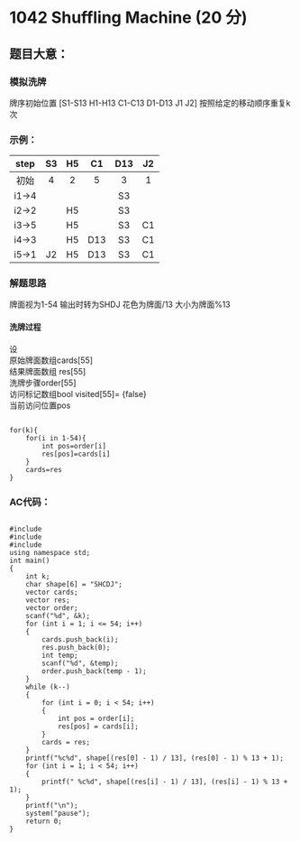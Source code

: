 # 1042 Shuffling Machine (20 分)
## 题目大意：
### 模拟洗牌
牌序初始位置
[S1-S13 H1-H13 C1-C13 D1-D13 J1 J2]
按照给定的移动顺序重复k次
### 示例：
step|S3|	H5|	C1	|D13|	J2
:--:|:--:|:--:|:--:|:--:|:--:
初始  |4	|2	|5	|3	|1
i1->4| | | |S3|
i2->2| | H5| |S3|
i3->5| | H5| |S3|C1
i4->3| | H5|D13 |S3|C1
i5->1|J2 | H5|D13 |S3|C1
### 解题思路
牌面视为1-54 输出时转为SHDJ 花色为牌面/13 大小为牌面%13
#### 洗牌过程
设<br>
原始牌面数组cards[55]<br>
结果牌面数组 res[55]<br>
洗牌步骤order[55]<br>
访问标记数组bool visited[55]= {false}<br>
当前访问位置pos<br>
<pre><code>
for(k){
    for(i in 1-54){
        int pos=order[i]
        res[pos]=cards[i]
    }
    cards=res
}
</code></pre>
### AC代码：
<pre><code>
#include <iostream>
#include <stdlib.h>
#include <vector>
using namespace std;
int main()
{
    int k;
    char shape[6] = "SHCDJ";
    vector<int> cards;
    vector<int> res;
    vector<int> order;
    scanf("%d", &k);
    for (int i = 1; i <= 54; i++)
    {
        cards.push_back(i);
        res.push_back(0);
        int temp;
        scanf("%d", &temp);
        order.push_back(temp - 1);
    }
    while (k--)
    {
        for (int i = 0; i < 54; i++)
        {
            int pos = order[i];
            res[pos] = cards[i];
        }
        cards = res;
    }
    printf("%c%d", shape[(res[0] - 1) / 13], (res[0] - 1) % 13 + 1);
    for (int i = 1; i < 54; i++)
    {
        printf(" %c%d", shape[(res[i] - 1) / 13], (res[i] - 1) % 13 + 1);
    }
    printf("\n");
    system("pause");
    return 0;
}

</code></pre>

